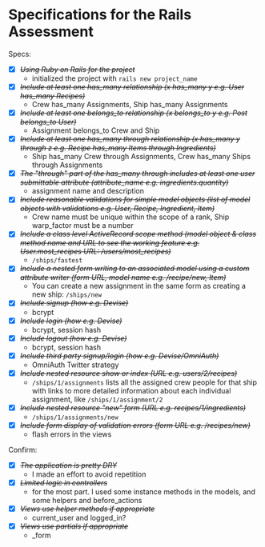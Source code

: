 # Specifications for the Rails Assessment

Specs:
- [X] ~~*Using Ruby on Rails for the project*~~
    * initialized the project with `rails new project_name`
- [X] ~~*Include at least one has_many relationship (x has_many y e.g. User has_many Recipes)*~~
    * Crew has_many Assignments, Ship has_many Assignments
- [X] ~~*Include at least one belongs_to relationship (x belongs_to y e.g. Post belongs_to User)*~~
    * Assignment belongs_to Crew and Ship
- [X] ~~*Include at least one has_many through relationship (x has_many y through z e.g. Recipe has_many Items through Ingredients)*~~
    * Ship has_many Crew through Assignments, Crew has_many Ships through Assignments
- [X] ~~*The "through" part of the has_many through includes at least one user submittable attribute (attribute_name e.g. ingredients.quantity)*~~
    * assignment name and description
- [X] ~~*Include reasonable validations for simple model objects (list of model objects with validations e.g. User, Recipe, Ingredient, Item)*~~
    * Crew name must be unique within the scope of a rank, Ship warp_factor must be a number
- [X] ~~*Include a class level ActiveRecord scope method (model object & class method name and URL to see the working feature e.g. User.most_recipes URL: /users/most_recipes)*~~
    * `/ships/fastest`
- [X] ~~*Include a nested form writing to an associated model using a custom attribute writer (form URL, model name e.g. /recipe/new, Item)*~~
    * You can create a new assignment in the same form as creating a new ship: `/ships/new`
- [X] ~~*Include signup (how e.g. Devise)*~~
    * bcrypt
- [X] ~~*Include login (how e.g. Devise)*~~
    * bcrypt, session hash
- [X] ~~*Include logout (how e.g. Devise)*~~
    * bcrypt, session hash
- [X] ~~*Include third party signup/login (how e.g. Devise/OmniAuth)*~~
    * OmniAuth Twitter strategy
- [X] ~~*Include nested resource show or index (URL e.g. users/2/recipes)*~~
    * `/ships/1/assignments` lists all the assigned crew people for that ship with links to more detailed information about each individual assignment, like `/ships/1/assignment/2`
- [X] ~~*Include nested resource "new" form (URL e.g. recipes/1/ingredients)*~~
    * `/ships/1/assignments/new`
- [X] ~~*Include form display of validation errors (form URL e.g. /recipes/new)*~~
    * flash errors in the views

Confirm:
- [X] ~~*The application is pretty DRY*~~
    * I made an effort to avoid repetition
- [X] ~~*Limited logic in controllers*~~
    * for the most part.  I used some instance methods in the models, and some helpers and before_actions
- [X] ~~*Views use helper methods if appropriate*~~
    * current_user and logged_in?
- [X] ~~*Views use partials if appropriate*~~
    * _form